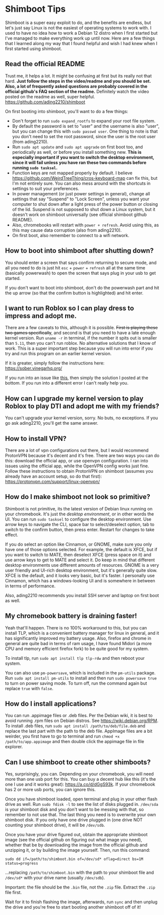 # Shimboot Tips 
Shimboot is a super easy exploit to do, and the benefits are endless, but let's just say Linux is not the easiest of operating systems to work with. I used to have no idea how to work a Debian 12 distro when I first started but I've managed to make everything work up until now. Here are a few things that I learned along my way that I found helpful and wish I had knew when I first started using shimboot.

## Read the official README
Trust me, it helps a lot. It might be confusing at first but its really not that hard. **Just follow the steps in the video/readme and you should be set. Also, a lot of frequently asked questions are probably covered in the official github's FAQ section of the readme.** Definitely watch the video posted on the readme as well, super helpful.
https://github.com/ading2210/shimboot

On first booting into shimboot, you'll want to do a few things:
- Don't forget to run `sudo expand_rootfs` to expand your root file system.
- By default the password is set to "user" and the username is also "user", but you can change this with `sudo passwd user`. One thing to note is that you don't need to set the root password, since the user is the root user (from ading2210). 
- Run `sudo apt update` and `sudo apt upgrade` on first boot too, and periodically as well, or before you install something new. **This is especially important if you want to switch the desktop environment, since it will fail unless you have ran these two commands before running `sudo tasksel`.**
- Function keys are not mapped properly by default. I believe https://github.com/WeirdTreeThing/cros-keyboard-map can fix this, but I'm not entirely sure. You can also mess around with the shortcuts in settings to suit your preferences.
- In power management (or just power settings in general), change all settings that say "Suspend" to "Lock Screen", unless you want your computer to shut down after a light press of the power button or closing of the lid. Suspend is not supposed to shut down a Linux system, but it doesn't work on shimboot universally (see official shimboot github README).
- Also, chromebooks will restart with `power + refresh`. Avoid using this, as this may cause data corruption (also from ading2210).
- On first boot, also remember to connect to a wifi network.

## How to boot into shimboot after shutting down?
You should enter a screen that says confirm returning to secure mode, and all you need to do is just hit `esc` + `power` + `refresh` all at the same time (basically powerwash) to open the screen that says plug in your usb to get started. 

If you don't want to boot into shimboot, don't do the powerwash part and hit the up arrow (so that the confirm button is highlighted) and hit enter.

## I want to run Roblox so I can play dress to impress and adopt me.
There are a few caveats to this, although it is possible. ~~First is playing these two games specifically~~, and second is that you need to have a late enough kernel version. Run `uname -r` in terminal, if the number it spits out is smaller than `5.11`, then you can't run roblox. No alternative solutions that I know of work. This is a super important step because you will run into error if you try and run this program on an earlier kernel version.

If it is greater, simply follow the instructions here: https://sober.vinegarhq.org/

If you run into an issue like [this](https://github.com/flatpak/flatpak/issues/5944), then simply the solution I posted at the bottom. If you run into a different error I can't really help you. 

## How can I upgrade my kernel version to play Roblox to play DTI and adopt me with my friends?
You can't upgrade your kernel version, sorry. No buts, no exceptions. If you go ask ading2210, you'll get the same answer.

## How to install VPN?
There are a lot of vpn configurations out there, but I would recommend ProtonVPN because it's decent and it's free. There are two ways you can do this: download the official app, or use openvpn configuration. I ran into issues using the official app, while the OpenVPN config works just fine. Follow these instructions to obtain ProtonVPN on shimboot (assumes you already have an account setup, so do that first): https://protonvpn.com/support/linux-openvpn/

## How do I make shimboot not look so primitive?
Shimboot is not primitive, its the latest version of Debian linux running on your chromebook. It's just the *desktop environment*, or in other words the UI. You can run `sudo tasksel` to configure the desktop environment. Use arrow keys to navigate the CLI, space bar to select/deselect option, tab to switch to the confirm button, then press enter. Restart for changes to take effect.

If you do select an option like Cinnamon, or GNOME, make sure you only have one of those options selected. For example, the default is XFCE, but if you want to switch to MATE, then deselect XFCE (press space on it) and use arrow keys to get to MATE and select it. 
Do keep in mind that different desktop environments use different amounts of resources. GNOME is a very user friendly and UI-rich desktop environment, but it's generally quite slow. XFCE is the default, and it looks very basic, but it's faster. I personally use Cinnamon, which has a windows-looking UI and is somewhere in between in terms of performance.

Also, ading2210 recommends you install SSH server and laptop on first boot as well.

## My chromebook battery is draining faster!
Yeah that'll happen. There is no 100% workaround to this, but you can install TLP, which is a convenient battery manager for linux in general, and it has significantly improved my battery usage. Also, firefox and chrome in general are quite bad in terms of ram usage, I have found Midori (a more CPU and memory efficient firefox fork) to be quite good for my system. 

To install tlp, run `sudo apt install tlp tlp-rdw` and then reboot your system.

You can also use `pm-powersave`, which is included in the `pm-utils` package. Run `sudo apt install pm-utils` to install and then run `sudo powersave true` to turn on power saving mode. To turn off, run the command again but replace `true` with `false`.

## How do I install applications?
You can run .appimage files or .deb files. Per the Debian wiki, it is best to avoid running .rpm files on Debian distros. See https://wiki.debian.org/RPM. To install .deb files, run `sudo apt install /path/to/deb/file.deb` and replace the last part with the path to the deb file. AppImage files are a bit weirder, you first have to go to terminal and run `chmod +x /path/to/app.appimage` and then double click the appimage file in file explorer.

## Can I use shimboot to create other shimboots?
Yes, surprisingly, you can. Depending on your chromebook, you will need more than one usb port for this. You can buy a decent hub like this (it's the one I use and it works great): https://a.co/d/dGgS93k. If your chromebook has 2 or more usb ports, you can ignore this.

Once you have shimboot loaded, open terminal and plug in your other flash drive as well. Run `sudo fdisk -l` to see the list of disks plugged in. `/dev/sda` is your shimboot disk and you don't want to be messing with that, so remember to not use that. The last thing you need is to overwrite your own shimboot disk. If you only have one drive plugged in (one drive NOT counting your shimboot drive), it will be `/dev/sdb`. 

Once you have your drive figured out, obtain the appropriate shimboot image (see the official github on figuring out what image you need), whether that be by downloading the image from the official github and unzipping it, or by building the image yourself. Then, run this command:

```
sudo dd if=/path/to/shimboot.bin of=/dev/sd* oflag=direct bs=1M status=progress
```

...replacing `/path/to/shimboot.bin` with the path to your shimboot file and `/dev/sd*` with your drive name (usually `/dev/sdb`).

Important: the file should be the `.bin` file, not the `.zip` file. Extract the `.zip` file first.

Wait for it to finish flashing the image, afterwards, run `sync` and then unplug the drive and you're free to start booting another shimboot off of it!
